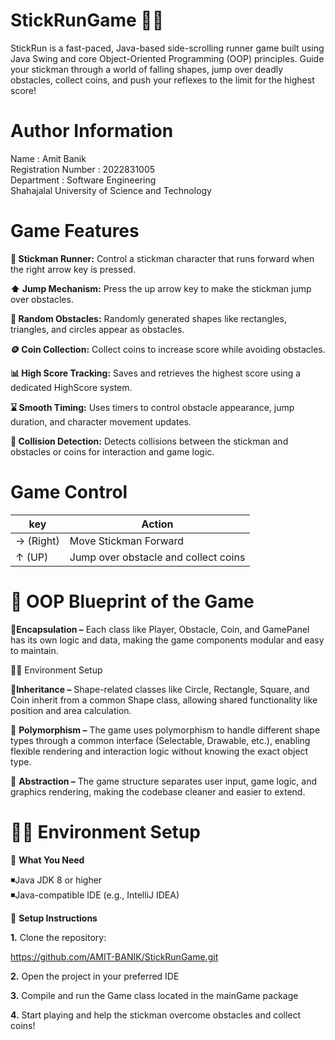 # StickRunGame 🏃‍♂️
StickRun is a fast-paced, Java-based side-scrolling runner game built using Java Swing and core Object-Oriented Programming (OOP) principles. Guide your stickman through a world of falling shapes, jump over deadly obstacles, collect coins, and push your reflexes to the limit for the highest score!

# Author Information 

Name : Amit Banik        
Registration Number : 2022831005     
Department : Software Engineering    
Shahajalal University of Science and Technology 

# Game Features

 **👤 Stickman Runner:** Control a stickman character that runs forward when the right arrow key is pressed.

**⬆️ Jump Mechanism:** Press the up arrow key to make the stickman jump over obstacles.

**🧱 Random Obstacles:** Randomly generated shapes like rectangles, triangles, and circles appear as obstacles.

**🪙 Coin Collection:** Collect coins to increase score while avoiding obstacles.

**📊 High Score Tracking:** Saves and retrieves the highest score using a dedicated HighScore system.

**⌛ Smooth Timing:** Uses timers to control obstacle appearance, jump duration, and character movement updates.

**🚫 Collision Detection:** Detects collisions between the stickman and obstacles or coins for interaction and game logic.

# Game Control 
|key|Action|
|-|-|
→ (Right) |Move Stickman Forward|
↑ (UP) |Jump over obstacle and collect coins|


# 📐 OOP Blueprint of the Game

🧱**Encapsulation –** Each class like Player, Obstacle, Coin, and GamePanel has its own logic and data, making the game components modular and easy to maintain.

🧑‍💻 Environment Setup

🧬**Inheritance –** Shape-related classes like Circle, Rectangle, Square, and Coin inherit from a common Shape class, allowing shared functionality like position and area calculation.

🔁 **Polymorphism –** The game uses polymorphism to handle different shape types through a common interface (Selectable, Drawable, etc.), enabling flexible rendering and interaction logic without knowing the exact object type.

🧊 **Abstraction –** The game structure separates user input, game logic, and graphics rendering, making the codebase cleaner and easier to extend.

# 🧑‍💻 Environment Setup

🚀 **What You Need**

 ◾Java JDK 8 or higher                                                                                                                                                                       
 ◾Java-compatible IDE (e.g., IntelliJ IDEA)

🧪 **Setup Instructions**
                                                    
__1.__ Clone the repository:

https://github.com/AMIT-BANIK/StickRunGame.git

__2.__ Open the project in your preferred IDE

__3.__ Compile and run the Game class located in the mainGame package

__4.__ Start playing and help the stickman overcome obstacles and collect coins!


